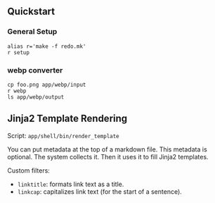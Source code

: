 ## Quickstart

### General Setup

```
alias r='make -f redo.mk'
r setup
```

### webp converter

```
cp foo.png app/webp/input
r webp
ls app/webp/output
```

## Jinja2 Template Rendering

Script: `app/shell/bin/render_template`

You can put metadata at the top of a markdown file. This metadata is optional.
The system collects it. Then it uses it to fill Jinja2 templates.

Custom filters:

- `linktitle`: formats link text as a title.
- `linkcap`: capitalizes link text (for the start of a sentence).
